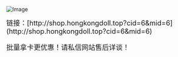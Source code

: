 ![Image](https://github.com/user-attachments/assets/71a6538c-a536-46bd-bddf-a293d5584880)

<span style="font-size: 18px;">
  链接：[http://shop.hongkongdoll.top?cid=6&mid=6](http://shop.hongkongdoll.top?cid=6&mid=6)

  批量拿卡更优惠！请私信网站售后详谈！
</span>
